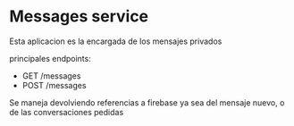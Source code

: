 # Messages service

Esta aplicacion es la encargada de los mensajes privados

principales endpoints:
* GET /messages
* POST /messages

Se maneja devolviendo referencias a firebase ya sea del mensaje nuevo, o de las conversaciones pedidas



